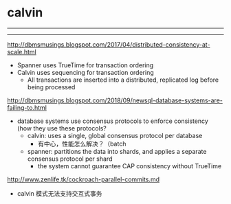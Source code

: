 # calvin

---

---

http://dbmsmusings.blogspot.com/2017/04/distributed-consistency-at-scale.html

- Spanner uses TrueTime for transaction ordering
- Calvin uses sequencing for transaction ordering
    - All transactions are inserted into a distributed, replicated log before being processed

http://dbmsmusings.blogspot.com/2018/09/newsql-database-systems-are-failing-to.html

- database systems use consensus protocols to enforce consistency (how they use these protocols?
    - calvin: uses a single, global consensus protocol per database
        - 有中心，性能怎么解决？（batch
    - spanner: partitions the data into shards, and applies a separate consensus protocol per shard
        - the system cannot guarantee CAP consistency without TrueTime

http://www.zenlife.tk/cockroach-parallel-commits.md

- calvin 模式无法支持交互式事务
